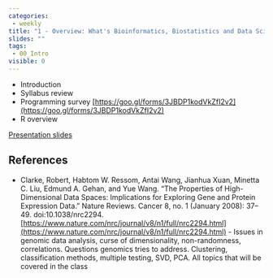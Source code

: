 ```yaml
---
categories:
 - weekly
title: "1 - Overview: What's Bioinformatics, Biostatistics and Data Science?"
slides: ""
tags:
 - 00_Intro
visible: 0
---
```


- Introduction
- Syllabus review
- Programming survey [https://goo.gl/forms/3JBDP1kodVkZfI2v2](https://goo.gl/forms/3JBDP1kodVkZfI2v2)
- R overview

[Presentation slides]({{site.baseurl}}/presentations/00_Intro/00_Intro.pdf)

## References

- Clarke, Robert, Habtom W. Ressom, Antai Wang, Jianhua Xuan, Minetta C. Liu, Edmund A. Gehan, and Yue Wang. “The Properties of High-Dimensional Data Spaces: Implications for Exploring Gene and Protein Expression Data.” Nature Reviews. Cancer 8, no. 1 (January 2008): 37–49. doi:10.1038/nrc2294. [https://www.nature.com/nrc/journal/v8/n1/full/nrc2294.html](https://www.nature.com/nrc/journal/v8/n1/full/nrc2294.html) - Issues in genomic data analysis, curse of dimensionality, non-randomness, correlations. Questions genomics tries to address. Clustering, classification methods, multiple testing, SVD, PCA. All topics that will be covered in the class


